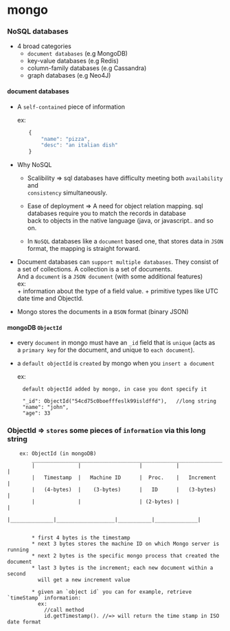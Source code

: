 # mongo

### NoSQL databases

- 4 broad categories
	+ `document databases` (e.g MongoDB)
	+ key-value databases (e.g Redis)
	+ column-family databases (e.g Cassandra)
	+ graph databases (e.g Neo4J)

#### document databases

- A `self-contained` piece of information

	ex:
```	   a JSON document
	   {
		   "name": "pizza",
		   "desc": "an italian dish"
	   }
```


- Why NoSQL 

    * Scalibility => sql databases have difficulty meeting both `availability` and      
                    `consistency` simultaneously.

    * Ease of deployment => A need for object relation mapping.
  						    sql databases require you to match the records in database   
  						    back to objects in the native language (java, or    javascript.. and so on.                             

    * In `NoSQL` databases like a `document` based one, that stores data in `JSON`    
      format, the mapping is straight forward.


- Document databases can `support multiple databases`. They consist of a set of collections.
  A collection is a set of documents.     
  And a `document` is a `JSON document` (with some additional features)         
  	ex:   
  	  + information about the type of a field value. 
  	  + primitive types like UTC date time and ObjectId.  


- Mongo stores the documents in a `BSON` format (binary JSON)


#### mongoDB `ObjectId`

- every `document` in mongo must have an `_id` field that is `unique` (acts as     
  a `primary key` for the document, and unique to `each document`). 

- a `default objectId` is `created` by mongo when you `insert a document`

  ex:

```
	 default objectId added by mongo, in case you dont specify it

	 "_id": ObjectId("54cd75c0boefffeslk99isldffd"),   //long string
	 "name": "john",
	 "age": 33

```


### ObjectId => `stores` some pieces of `information` via this long string


```
	ex: ObjectId (in mongoDB)
		______________________________________________________________
		|		       |                   |           |              |
		|	Timestamp  |   Machine ID      |  Proc.    |   Increment  |
		|	(4-bytes)  |	(3-bytes)      |   ID      |   (3-bytes)  |
		|              |                   | (2-bytes) |              | 
        |______________|___________________|___________|______________| 


		* first 4 bytes is the timestamp
		* next 3 bytes stores the machine ID on which Mongo server is running
		* next 2 bytes is the specific mongo process that created the document
		* last 3 bytes is the increment; each new document within a second
		  will get a new increment value

		* given an `object id` you can for example, retrieve `timeStamp` information:
		  ex:
		  	//call method
		  	id.getTimestamp(). //=> will return the time stamp in ISO date format	  	


```
